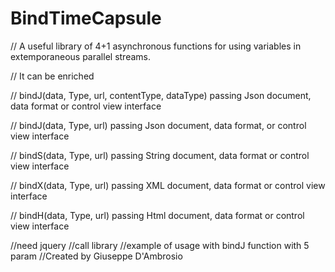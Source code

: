 # BindTimeCapsule
// A useful library of 4+1 asynchronous functions for using variables in extemporaneous parallel streams. 

// It can be enriched

// bindJ(data, Type, url, contentType, dataType) passing Json document, data format or control view interface

// bindJ(data, Type, url) passing Json document, data format, or control view interface

// bindS(data, Type, url) passing String document, data format or control view interface

// bindX(data, Type, url) passing XML document, data format or control view interface

// bindH(data, Type, url) passing Html document, data format or control view interface

<html>
<head>
//need jquery
<script type="text/javascript" src="https://ajax.googleapis.com/ajax/libs/jquery/1.8.3/jquery.min.js"></script>
//call library
<script type="text/javascript" src="../bindTimeCapsule.JS"></script>
<head>
<body>
//example of usage with bindJ function with 5 param
 <script type="text/javascript">
		$(function () {
			$("#btnGet").click(function () {
					//example to put response in async variable
					;(async () => {
					 const timeCapsule = await bindJ("Name", "POST", "api/AjaxAPI/AjaxMethod", "application/json; charset=utf-8", "json");
					   alert(timeCapsule.Name+" "+timeCapsule.DateTime);
					  })()
		  });
		});
</script>
</body>
</html>
//Created by Giuseppe D'Ambrosio
